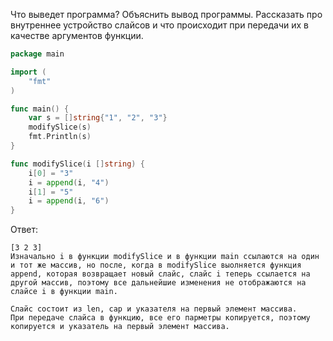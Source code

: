 Что выведет программа? Объяснить вывод программы. Рассказать про внутреннее устройство слайсов и что происходит при передачи их в качестве аргументов функции.

```go
package main

import (
	"fmt"
)

func main() {
	var s = []string{"1", "2", "3"}
	modifySlice(s)
	fmt.Println(s)
}

func modifySlice(i []string) {
	i[0] = "3"
	i = append(i, "4")
	i[1] = "5"
	i = append(i, "6")
}
```

Ответ:
```
[3 2 3]
Изначально i в функции modifySlice и в функции main ссылаются на один и тот же массив, но после, когда в modifySlice выолняется функция append, которая возвращает новый слайс, слайс i теперь ссылается на другой массив, поэтому все дальнейшие изменения не отображаются на слайсе i в функции main.

Слайс состоит из len, cap и указателя на первый элемент массива.
При передаче слайса в функцию, все его парметры копируется, поэтому копируется и указатель на первый элемент массива.

```
